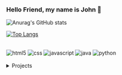 ### Hello Friend, my name is John 👋

![Anurag's GitHub stats](https://github-readme-stats.vercel.app/api?username=john-fry&show_icons=true&theme=maroongold)

[![Top Langs](https://github-readme-stats.vercel.app/api/top-langs/?username=john-fry&theme=maroongold&layout=compact)](https://github.com/anuraghazra/github-readme-stats)

<div style = "display: inline_block"><br/>
    <img align="center" alt ="html5" src ="https://img.shields.io/badge/HTML5-E34F26?style=for-the-badge&logo=html5&logoColor=white" />
    <img align="center" alt ="css" src ="https://img.shields.io/badge/CSS3-1572B6?style=for-the-badge&logo=css3&logoColor=white" />
    <img align="center" alt ="javascript" src ="https://img.shields.io/badge/JavaScript-F7DF1E?style=for-the-badge&logo=javascript&logoColor=black" />
    <img align="center" alt ="java" src ="https://img.shields.io/badge/Java-ED8B00?style=for-the-badge&logo=java&logoColor=white" />
    <img align="center" alt="python" src="https://img.shields.io/badge/Python-14354C?style=for-the-badge&logo=python&logoColor=white" />
</div><br/>

<details>
  <summary>Projects</summary>

[![ReadMe Card](https://github-readme-stats.vercel.app/api/pin/?username=John-Fry&repo=Atelie-Doce-Masara&theme=maroongold)](https://github.com/John-Fry/)
[![ReadMe Card](https://github-readme-stats.vercel.app/api/pin/?username=John-Fry&repo=Jogo-da-Forca-em-Java&theme=maroongold)](https://github.com/John-Fry/)

</details>
